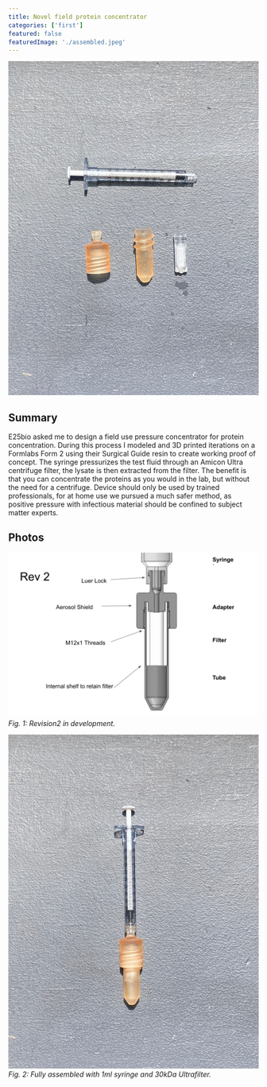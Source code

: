 ```yaml
---
title: Novel field protein concentrator
categories: ['first']
featured: false
featuredImage: './assembled.jpeg'
---
```

![](disassembled.jpeg)

## Summary
E25bio asked me to design a field use pressure concentrator for protein concentration. During this process I modeled and 3D printed iterations on a Formlabs Form 2 using their Surgical Guide resin to create working proof of concept. The syringe pressurizes the test fluid through an Amicon Ultra centrifuge filter, the lysate is then extracted from the filter. The benefit is that you can concentrate the proteins as you would in the lab, but without the need for a centrifuge. Device should only be used by trained professionals, for at home use we pursued a much safer method, as positive pressure with infectious material should be confined to subject matter experts.


## Photos
![](solidmodel.png)
*Fig. 1: Revision2 in development.*

![](assembled.jpeg)
*Fig. 2: Fully assembled with 1ml syringe and 30kDa Ultrafilter.*
